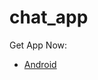 # chat_app

Get App Now:
- [Android](https://drive.google.com/file/d/1x-Daacw0VPGkt4lT7uv_XIqZnd41x5fK/view?usp=sharing)